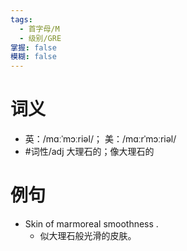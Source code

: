 ```yaml
---
tags:
  - 首字母/M
  - 级别/GRE
掌握: false
模糊: false
---
```

# 词义
- 英：/mɑːˈmɔːriəl/； 美：/mɑːrˈmɔːriəl/
- #词性/adj  大理石的；像大理石的
# 例句
- Skin of marmoreal smoothness .
	- 似大理石般光滑的皮肤。
